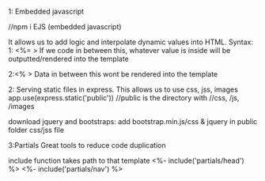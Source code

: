 1: Embedded javascript

//npm i EJS (embedded javascript)


It allows us to add logic and interpolate dynamic values into HTML.
Syntax:
1: <%= >
If we code in between this, whatever value is inside will be outputted/rendered into the template

2:<% >
Data in between this wont be rendered into the template


2: Serving static files in express. This allows us to use css, jss, images 
app.use(express.static('public')) //public is the directory with //css, /js, /images

download jquery and bootstraps:  add bootstrap.min.js/css & jquery in public folder css/jss file


3:Partials 
Great tools to reduce code duplication

include function takes path to that template
<%- include('partials/head') %> 
<%- include('partials/nav') %> 